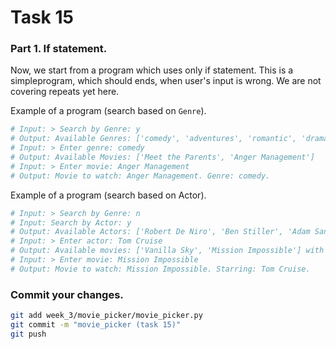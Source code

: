 # Task 15

### Part 1. If statement.
Now, we start from a program which uses only if statement. This is a simpleprogram, which should ends, when user's input is wrong. We are not covering repeats yet here.

Example of a program (search based on `Genre`).

```bash
# Input: > Search by Genre: y
# Output: Available Genres: ['comedy', 'adventures', 'romantic', 'drama', 'thriller', 'action']
# Input: > Enter genre: comedy
# Output: Available Movies: ['Meet the Parents', 'Anger Management']
# Input: > Enter movie: Anger Management
# Output: Movie to watch: Anger Management. Genre: comedy.
```

Example of a program (search based on Actor).
```bash
# Input: > Search by Genre: n
# Input: Search by Actor: y
# Output: Available Actors: ['Robert De Niro', 'Ben Stiller', 'Adam Sandler', 'Jack Nicolson', 'Brendon Fraser','Rachel Weisz', 'Tom Cruise', 'Penelope Cruz', 'Cameron Diaz', 'Brad Pitt', 'Anthony Hopkins', 'Jeremy Renner']
# Input: > Enter actor: Tom Cruise
# Output: Available movies: ['Vanilla Sky', 'Mission Impossible'] with Tom Cruise
# Input: > Enter movie: Mission Impossible
# Output: Movie to watch: Mission Impossible. Starring: Tom Cruise.
```

### Commit your changes.
```bash
git add week_3/movie_picker/movie_picker.py
git commit -m "movie_picker (task 15)"
git push
```